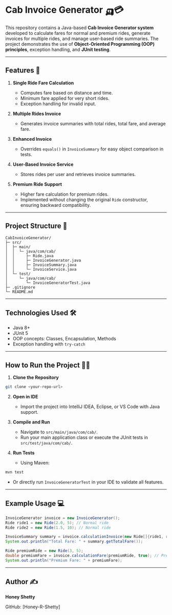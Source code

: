 

# Cab Invoice Generator 🛺💳

This repository contains a Java-based **Cab Invoice Generator system** developed to calculate fares for normal and premium rides, generate invoices for multiple rides, and manage user-based ride summaries. The project demonstrates the use of **Object-Oriented Programming (OOP) principles**, exception handling, and **JUnit testing**.

---

## Features 📂

1. **Single Ride Fare Calculation**

   * Computes fare based on distance and time.
   * Minimum fare applied for very short rides.
   * Exception handling for invalid input.

2. **Multiple Rides Invoice**

   * Generates invoice summaries with total rides, total fare, and average fare.

3. **Enhanced Invoice**

   * Overrides `equals()` in `InvoiceSummary` for easy object comparison in tests.

4. **User-Based Invoice Service**

   * Stores rides per user and retrieves invoice summaries.

5. **Premium Ride Support**

   * Higher fare calculation for premium rides.
   * Implemented without changing the original `Ride` constructor, ensuring backward compatibility.

---

## Project Structure 📁

```
CabInvoiceGenerator/
├─ src/
│  ├─ main/
│  │  └─ java/com/cab/
│  │     ├─ Ride.java
│  │     ├─ InvoiceGenerator.java
│  │     ├─ InvoiceSummary.java
│  │     └─ InvoiceService.java
│  └─ test/
│     └─ java/com/cab/
│        └─ InvoiceGeneratorTest.java
├─ .gitignore
└─ README.md
```

---

## Technologies Used 🛠️

* Java 8+
* JUnit 5
* OOP concepts: Classes, Encapsulation, Methods
* Exception handling with `try-catch`

---

## How to Run the Project 🏃‍♂

1. **Clone the Repository**

```bash
git clone <your-repo-url>
```

2. **Open in IDE**

   * Import the project into IntelliJ IDEA, Eclipse, or VS Code with Java support.

3. **Compile and Run**

   * Navigate to `src/main/java/com/cab/`.
   * Run your main application class or execute the JUnit tests in `src/test/java/com/cab/`.

4. **Run Tests**

   * Using Maven:

```bash
mvn test
```

* Or directly run `InvoiceGeneratorTest` in your IDE to validate all features.

---

## Example Usage 💻

```java
InvoiceGenerator invoice = new InvoiceGenerator();
Ride ride1 = new Ride(2.0, 5); // Normal ride
Ride ride2 = new Ride(1.5, 10); // Normal ride

InvoiceSummary summary = invoice.calculationInvoice(new Ride[]{ride1, ride2});
System.out.println("Total Fare: " + summary.getTotalFare());

Ride premiumRide = new Ride(3, 5);
double premiumFare = invoice.calculationFare(premiumRide, true); // Premium ride
System.out.println("Premium Fare: " + premiumFare);
```

---

## Author ✍️

**Honey Shetty**

GitHub: [Honey-R-Shetty]



